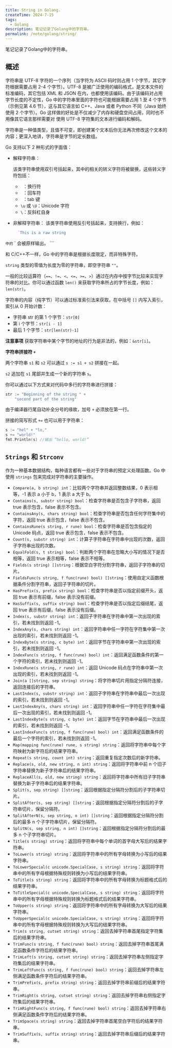 ```yaml
---
title: String in Golang.
createTime: 2024-7-15
tags:
  - Golang
description: 笔记记录了Golang中的字符串。
permalink: /note/golang/string/
---
```

 笔记记录了Golang中的字符串。
<!-- more -->

## 概述

字符串是 UTF-8 字符的一个序列（当字符为 ASCII 码时则占用 1 个字节，其它字符根据需要占用 2-4 个字节）。UTF-8 是被广泛使用的编码格式，是文本文件的标准编码，其它包括 XML 和 JSON 在内，也都使用该编码。由于该编码对占用字节长度的不定性，Go 中的字符串里面的字符也可能根据需要占用 1 至 4 个字节（示例见第 4.6 节），这与其它语言如 C++、Java 或者 Python 不同（Java 始终使用 2 个字节）。Go 这样做的好处是不仅减少了内存和硬盘空间占用，同时也不用像其它语言那样需要对
使用 UTF-8 字符集的文本进行编码和解码。

字符串是一种值类型，且值不可变，即创建某个文本后你无法再次修改这个文本的内容；更深入地讲，字符串是字节的定长数组。

Go 支持以下 2 种形式的字面值：

- 解释字符串：

    该类字符串使用双引号括起来，其中的相关的转义字符将被替换，这些转义字符包括：
    
    - `
`：换行符
    - ``：回车符
    - `	`：tab 键
    - `\u` 或 `\U`：Unicode 字符
    - `\`：反斜杠自身
- 非解释字符串：
	该类字符串使用反引号括起来，支持换行，例如：
    
    ```go
      `This is a raw string 
` 中的 `
\` 会被原样输出。
    ```

和 C/C++不一样，Go 中的字符串是根据长度限定，而非特殊字符` `。

`string` 类型的零值为长度为零的字符串，即空字符串 `""`。

一般的比较运算符（`==`、`!=`、`<`、`<=`、`>=`、`>`）通过在内存中按字节比较来实现字符串的对比。你可以通过函数 `len()` 来获取字符串所占的字节长度，例如：`len(str)`。

字符串的内容（纯字节）可以通过标准索引法来获取，在中括号 `[]` 内写入索引，索引从 0 开始计数：

- 字符串 str 的第 1 个字节：`str[0]`
- 第 i 个字节：`str[i - 1]`
- 最后 1 个字节：`str[len(str)-1]`

**注意事项** 获取字符串中某个字节的地址的行为是非法的，例如：`&str[i]`。

**字符串拼接符 `+`**

两个字符串 `s1` 和 `s2` 可以通过 `s := s1 + s2` 拼接在一起。

`s2` 追加在 `s1` 尾部并生成一个新的字符串 `s`。

你可以通过以下方式来对代码中多行的字符串进行拼接：

```go
str := "Beginning of the string " +
	"second part of the string"
```

由于编译器行尾自动补全分号的缘故，加号 `+` 必须放在第一行。

拼接的简写形式 `+=` 也可以用于字符串：

```go
s := "hel" + "lo,"
s += "world!"
fmt.Println(s) //输出 “hello, world!”
```

## `Strings` 和 `Strconv`

作为一种基本数据结构，每种语言都有一些对于字符串的预定义处理函数。Go 中使用 `strings` 包来完成对字符串的主要操作。

- `Compare(a, b string) int`：比较两个字符串并返回整数结果，0 表示相等，-1 表示 a 小于 b，1 表示 a 大于 b。
- `Contains(s, substr string) bool`：检查字符串是否包含子字符串，返回 true 表示包含，false 表示不包含。
- `ContainsAny(s, chars string) bool`：检查字符串是否包含任何字符集中的字符，返回 true 表示包含，false 表示不包含。
- `ContainsRune(s string, r rune) bool`：检查字符串是否包含指定的 Unicode 码点，返回 true 表示包含，false 表示不包含。
- `Count(s, substr string) int`：计算子字符串在字符串中出现的次数，返回子字符串出现的次数。
- `EqualFold(s, t string) bool`：判断两个字符串在忽略大小写的情况下是否相等，返回 true 表示相等，false 表示不相等。
- `Fields(s string) []string`：根据空白字符分割字符串，返回子字符串的切片。
- `FieldsFunc(s string, f func(rune) bool) []string`：使用自定义函数根据条件分割字符串，返回子字符串的切片。
- `HasPrefix(s, prefix string) bool`：检查字符串是否以指定前缀开头，返回 true 表示有前缀，false 表示没有前缀。
- `HasSuffix(s, suffix string) bool`：检查字符串是否以指定后缀结尾，返回 true 表示有后缀，false 表示没有后缀。
- `Index(s, substr string) int`：返回子字符串在字符串中第一次出现的索引，若未找到则返回 -1。
- `IndexAny(s, chars string) int`：返回字符串中任一字符在字符集中第一次出现的索引，若未找到则返回 -1。
- `IndexByte(s string, c byte) int`：返回字节在字符串中第一次出现的索引，若未找到则返回 -1。
- `IndexFunc(s string, f func(rune) bool) int`：返回满足函数条件的第一个字符的索引，若未找到则返回 -1。
- `IndexRune(s string, r rune) int`：返回 Unicode 码点在字符串中第一次出现的索引，若未找到则返回 -1。
- `Join(a []string, sep string) string`：将字符串切片用指定分隔符连接，返回连接后的字符串。
- `LastIndex(s, substr string) int`：返回子字符串在字符串中最后一次出现的索引，若未找到则返回 -1。
- `LastIndexAny(s, chars string) int`：返回字符串中任一字符在字符集中最后一次出现的索引，若未找到则返回 -1。
- `LastIndexByte(s string, c byte) int`：返回字节在字符串中最后一次出现的索引，若未找到则返回 -1。
- `LastIndexFunc(s string, f func(rune) bool) int`：返回满足函数条件的最后一个字符的索引，若未找到则返回 -1。
- `Map(mapping func(rune) rune, s string) string`：返回将字符串中每个字符映射为新字符后的结果字符串。
- `Repeat(s string, count int) string`：返回重复指定次数后的新字符串。
- `Replace(s, old, new string, n int) string`：返回将字符串中前 n 个旧子字符串替换为新子字符串后的结果字符串。
- `ReplaceAll(s, old, new string) string`：返回将字符串中所有旧子字符串替换为新子字符串后的结果字符串。
- `Split(s, sep string) []string`：返回根据指定分隔符分割后的子字符串切片。
- `SplitAfter(s, sep string) []string`：返回根据指定分隔符分割后的子字符串切片，保留分隔符。
- `SplitAfterN(s, sep string, n int) []string`：返回根据指定分隔符分割后的最多 n 个子字符串切片，保留分隔符。
- `SplitN(s, sep string, n int) []string`：返回根据指定分隔符分割后的最多 n 个子字符串切片。
- `Title(s string) string`：返回将字符串中每个单词的首字母大写后的结果字符串。
- `ToLower(s string) string`：返回将字符串中的所有字母转换为小写后的结果字符串。
- `ToLowerSpecial(c unicode.SpecialCase, s string) string`：返回将字符串中的所有字母根据特殊规则转换为小写后的结果字符串。
- `ToTitle(s string) string`：返回将字符串中的所有字母转换为标题格式后的结果字符串。
- `ToTitleSpecial(c unicode.SpecialCase, s string) string`：返回将字符串中的所有字母根据特殊规则转换为标题格式后的结果字符串。
- `ToUpper(s string) string`：返回将字符串中的所有字母转换为大写后的结果字符串。
- `ToUpperSpecial(c unicode.SpecialCase, s string) string`：返回将字符串中的所有字母根据特殊规则转换为大写后的结果字符串。
- `Trim(s string, cutset string) string`：返回去掉字符串首尾指定字符集后的结果字符串。
- `TrimFunc(s string, f func(rune) bool) string`：返回去掉字符串首尾满足函数条件字符后的结果字符串。
- `TrimLeft(s string, cutset string) string`：返回去掉字符串左侧指定字符集后的结果字符串。
- `TrimLeftFunc(s string, f func(rune) bool) string`：返回去掉字符串左侧满足函数条件字符后的结果字符串。
- `TrimPrefix(s, prefix string) string`：返回去掉字符串前缀后的结果字符串。
- `TrimRight(s string, cutset string) string`：返回去掉字符串右侧指定字符集后的结果字符串。
- `TrimRightFunc(s string, f func(rune) bool) string`：返回去掉字符串右侧满足函数条件字符后的结果字符串。
- `TrimSpace(s string) string`：返回去掉字符串首尾空白字符后的结果字符串。
- `TrimSuffix(s, suffix string) string`：返回去掉字符串后缀后的结果字符串。
